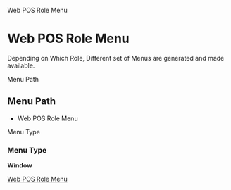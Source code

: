
Web POS Role Menu
# Web POS Role Menu


Depending on Which Role, Different set of Menus are generated and made available.

Menu Path
## Menu Path



- Web POS Role Menu

Menu Type
### Menu Type

**Window**


[Web POS Role Menu](../../window-web-pos-role-menu.md)